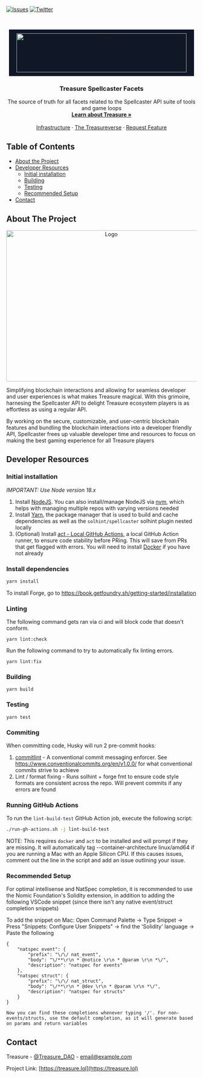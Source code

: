 <!--
*** I'm using markdown "reference style" links for readability.
*** Reference links are enclosed in brackets [ ] instead of parentheses ( ).
*** See the bottom of this document for the declaration of the reference variables
*** for contributors-url, forks-url, etc. This is an optional, concise syntax you may use.
*** https://www.markdownguide.org/basic-syntax/#reference-style-links
-->
[![Issues][issues-shield]][issues-url]
[![Twitter][twitter-shield]][twitter-url]



<!-- PROJECT LOGO -->
<br />
<p align="center">
  <a href="https://treasure.lol/">
    <img style="background-color: rgb(16 24 39); padding: 10px 20px" src="https://treasure.lol/build/_assets/logo-light-QKJXV52Z.png" alt="Logo" width="450" height="103">
  </a>

  <h3 align="center">Treasure Spellcaster Facets</h3>

  <p align="center">
    The source of truth for all facets related to the Spellcaster API suite of tools and game loops
    <br />
    <a href="https://treasure.lol/about"><strong>Learn about Treasure »</strong></a>
    <br />
    <br />
    <a href="https://treasure.lol/infrastructure">Infrastructure</a>
    ·
    <a href="https://treasure.lol/cartridges">The Treasureverse</a>
    ·
    <a href="https://github.com/othneildrew/Best-README-Template/issues">Request Feature</a>
  </p>
</p>



<!-- TABLE OF CONTENTS -->
## Table of Contents

* [About the Project](#about-the-project)
* [Developer Resources](#developer-resources)
  * [Initial installation](#initial-installation)
  * [Building](#building)
  * [Testing](#testing)
  * [Recommended Setup](#recommended-setup)
* [Contact](#contact)



<!-- ABOUT THE PROJECT -->
## About The Project

<p align="center">
    <a href="https://treasure.lol/">
        <img src="https://treasure.lol/build/_assets/hero-ZQWGLR62.png" alt="Logo" width="540" height="400">
    </a>
</p>

Simplifying blockchain interactions and allowing for seamless developer and user experiences is what makes Treasure magical. With this grimoire, harnesing the Spellcaster API to delight Treasure ecosystem players is as effortless as using a regular API.

By working on the secure, customizable, and user-centric blockchain features and bundling the blockchain interactions into a developer friendly API, Spellcaster frees up valuable developer time and resources to focus on making the best gaming experience for all Treasure players

<!-- DEVELOPER RESOURCES -->
## Developer Resources

### Initial installation
*IMPORTANT: Use Node version 18.x*
1. Install [NodeJS](https://nodejs.org/en/download/package-manager/). You can also install/manage NodeJS via [nvm](https://nodejs.org/en/download/package-manager/#nvm), which helps with managing multiple repos with varying versions needed
2. Install [Yarn](https://yarnpkg.com/getting-started/install), the package manager that is used to build and cache dependencies as well as the `solhint/spellcaster` solhint plugin nested locally
3. (Optional) Install [act - Local GitHub Actions](https://github.com/nektos/act#installation), a local GitHub Action runner, to ensure code stability before PRing. This will save from PRs that get flagged with errors. You will need to install [Docker](https://docs.docker.com/engine/install/) if you have not already

### Install dependencies
```sh
yarn install
```

To install Forge, go to https://book.getfoundry.sh/getting-started/installation

### Linting
The following command gets ran via ci and will block code that doesn't conform.
```
yarn lint:check
```
Run the following command to try to automatically fix linting errors.
```
yarn lint:fix
```

### Building
```
yarn build
```

### Testing
```
yarn test
```

### Commiting
When committing code, Husky will run 2 pre-commit hooks:
1. [commitlint](https://github.com/conventional-changelog/commitlint) - A conventional commit messaging enforcer. See https://www.conventionalcommits.org/en/v1.0.0/ for what conventional commits strive to achieve
2. Lint / format fixing - Runs solhint + forge fmt to ensure code style formats are consistent across the repo. Will prevent commits if any errors are found

### Running GitHub Actions
To run the `lint-build-test` GitHub Action job, execute the following script:
```sh
./run-gh-actions.sh -j lint-build-test 
```
NOTE: This requires `docker` and `act` to be installed and will prompt if they are missing. It will automatically tag --container-architecture linux/amd64 if you are running a Mac with an Apple Silicon CPU. If this causes issues, comment out the line in the script and add an issue outlining your issue.

### Recommended Setup
For optimal intellisense and NatSpec completion, it is recommended to use the Nomic Foundation's Solidity extension, in addition to adding the following VSCode snippet (since there isn't any native event/struct completion snippets)

To add the snippet on Mac: Open Command Palette -> Type Snippet -> Press "Snippets: Configure User Snippets" -> find the 'Solidity' language -> Paste the following
```
{
	"natspec event": {
		"prefix": "\/\/ nat_event",
		"body": "\/**\r\n * @notice \r\n * @param \r\n *\/",
		"description": "natspec for events"
	},
	"natspec struct": {
		"prefix": "\/\/ nat_struct",
		"body": "\/**\r\n * @dev \r\n * @param \r\n *\/",
		"description": "natspec for structs"
	}
}

Now you can find these completions whenever typing '/'. For non-events/structs, use the default completion, as it will generate based on params and return variables
```

<!-- CONTACT -->
## Contact

Treasure - [@Treasure_DAO](https://twitter.com/Treasure_DAO) - email@example.com

Project Link: [https://treasure.lol](https://treasure.lol)

<!-- MARKDOWN LINKS & IMAGES -->
<!-- https://www.markdownguide.org/basic-syntax/#reference-style-links -->
[issues-shield]: https://img.shields.io/github/issues/TreasureProject/interoperability
[issues-url]: https://github.com/TreasureProject/interoperability/issues
[twitter-shield]: https://img.shields.io/twitter/follow/Treasure_DAO?style=social
[twitter-url]: https://twitter.com/intent/follow?screen_name=Treasure_DAO
[product-screenshot]: https://treasure.lol/build/_assets/hero-ZQWGLR62.png